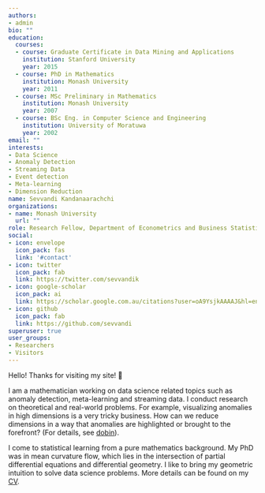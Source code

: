 ```yaml
---
authors:
- admin
bio: ""
education:
  courses:
  - course: Graduate Certificate in Data Mining and Applications
    institution: Stanford University
    year: 2015
  - course: PhD in Mathematics
    institution: Monash University
    year: 2011
  - course: MSc Preliminary in Mathematics
    institution: Monash University
    year: 2007
  - course: BSc Eng. in Computer Science and Engineering
    institution: University of Moratuwa
    year: 2002
email: ""
interests:
- Data Science
- Anomaly Detection
- Streaming Data
- Event detection
- Meta-learning
- Dimension Reduction
name: Sevvandi Kandanaarachchi
organizations:
- name: Monash University
  url: ""
role: Research Fellow, Department of Econometrics and Business Statistics
social:
- icon: envelope
  icon_pack: fas
  link: '#contact'
- icon: twitter
  icon_pack: fab
  link: https://twitter.com/sevvandik
- icon: google-scholar
  icon_pack: ai
  link: https://scholar.google.com.au/citations?user=oA9YsjkAAAAJ&hl=en
- icon: github
  icon_pack: fab
  link: https://github.com/sevvandi
superuser: true
user_groups:
- Researchers
- Visitors
---
```


Hello! Thanks for visiting my site! :wave:  

I am a mathematician working on  data science related topics such as anomaly detection, meta-learning and streaming data. I conduct research on theoretical and real-world problems. For example,  visualizing anomalies in high dimensions is a very tricky business.  How can we reduce dimensions in a way that anomalies are highlighted or brought to the forefront? (For details, see [dobin](https://sevvandi.github.io/dobin/index.html)).

I come to statistical learning from a pure mathematics background.  My PhD was in mean curvature flow, which lies in the intersection of partial differential equations and differential geometry. I like to bring my geometric intuition to solve data science problems. More details can be found on my [CV](/img/CV.pdf).
